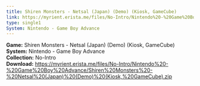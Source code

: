 ```yaml
---
title: Shiren Monsters - Netsal (Japan) (Demo) (Kiosk, GameCube)
link: https://myrient.erista.me/files/No-Intro/Nintendo%20-%20Game%20Boy%20Advance/Shiren%20Monsters%20-%20Netsal%20(Japan)%20(Demo)%20(Kiosk,%20GameCube).zip
type: single1
System: Nintendo - Game Boy Advance
---
```

<b>Game:</b> Shiren Monsters - Netsal (Japan) (Demo) (Kiosk, GameCube)<br>
<b>System:</b> Nintendo - Game Boy Advance<br>
<b>Collection:</b> No-Intro<br>
<b>Download:</b> https://myrient.erista.me/files/No-Intro/Nintendo%20-%20Game%20Boy%20Advance/Shiren%20Monsters%20-%20Netsal%20(Japan)%20(Demo)%20(Kiosk,%20GameCube).zip